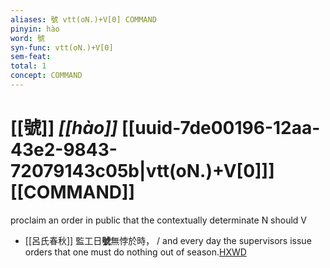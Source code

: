 ```yaml
---
aliases: 號 vtt(oN.)+V[0] COMMAND
pinyin: hào
word: 號
syn-func: vtt(oN.)+V[0]
sem-feat: 
total: 1
concept: COMMAND 
---
```

# [[號]] *[[hào]]*  [[uuid-7de00196-12aa-43e2-9843-72079143c05b|vtt(oN.)+V[0]]] [[COMMAND]]
proclaim an order in public that the contextually determinate N should V
 - [[呂氏春秋]] 監工日**號**無悖於時， / and every day the supervisors issue orders that one must do nothing out of season.[HXWD](https://hxwd.org/textview.html?location=KR3j0009_tls_003-7a.8)